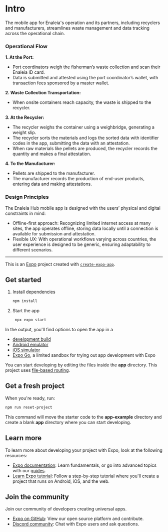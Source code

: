 # Intro

The mobile app for Enaleia's operation and its partners, including recyclers and manufacturers, streamlines waste management and data tracking across the operational chain.

### Operational Flow
**1. At the Port:**
- Port coordinators weigh the fisherman’s waste collection and scan their Enaleia ID card.
- Data is submitted and attested using the port coordinator’s wallet, with transaction fees sponsored by a master wallet.

**2. Waste Collection Transportation:**
- When onsite containers reach capacity, the waste is shipped to the recycler.

**3. At the Recycler:**
- The recycler weighs the container using a weighbridge, generating a weight slip.
- The recycler sorts the materials and logs the sorted data with identifier codes in the app, submitting the data with an attestation.
- When raw materials like pellets are produced, the recycler records the quantity and makes a final attestation.

**4. To the Manufacturer:**
- Pellets are shipped to the manufacturer.
- The manufacturer records the production of end-user products, entering data and making attestations.

### Design Principles

The Enaleia Hub mobile app is designed with the users’ physical and digital constraints in mind:
- Offline-first approach: Recognizing limited internet access at many sites, the app operates offline, storing data locally until a connection is available for submission and attestation.
- Flexible UX: With operational workflows varying across countries, the user experience is designed to be generic, ensuring adaptability to different scenarios.


---------------------

This is an [Expo](https://expo.dev) project created with [`create-expo-app`](https://www.npmjs.com/package/create-expo-app).

## Get started

1. Install dependencies

   ```bash
   npm install
   ```

2. Start the app

   ```bash
    npx expo start
   ```

In the output, you'll find options to open the app in a

- [development build](https://docs.expo.dev/develop/development-builds/introduction/)
- [Android emulator](https://docs.expo.dev/workflow/android-studio-emulator/)
- [iOS simulator](https://docs.expo.dev/workflow/ios-simulator/)
- [Expo Go](https://expo.dev/go), a limited sandbox for trying out app development with Expo

You can start developing by editing the files inside the **app** directory. This project uses [file-based routing](https://docs.expo.dev/router/introduction).

## Get a fresh project

When you're ready, run:

```bash
npm run reset-project
```

This command will move the starter code to the **app-example** directory and create a blank **app** directory where you can start developing.

## Learn more

To learn more about developing your project with Expo, look at the following resources:

- [Expo documentation](https://docs.expo.dev/): Learn fundamentals, or go into advanced topics with our [guides](https://docs.expo.dev/guides).
- [Learn Expo tutorial](https://docs.expo.dev/tutorial/introduction/): Follow a step-by-step tutorial where you'll create a project that runs on Android, iOS, and the web.

## Join the community

Join our community of developers creating universal apps.

- [Expo on GitHub](https://github.com/expo/expo): View our open source platform and contribute.
- [Discord community](https://chat.expo.dev): Chat with Expo users and ask questions.
